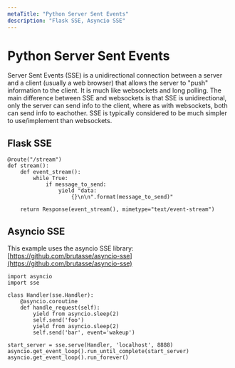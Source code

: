 ```yaml
---
metaTitle: "Python Server Sent Events"
description: "Flask SSE, Asyncio SSE"
---
```


# Python Server Sent Events


Server Sent Events (SSE) is a unidirectional connection between a server and a client (usually a web browser) that allows the server to "push" information to the client. It is much like websockets and long polling. The main difference between SSE and websockets is that SSE is unidirectional, only the server can send info to the client, where as with websockets, both can send info to eachother. SSE is typically considered to be much simpler to use/implement than websockets.



## Flask SSE


```
@route("/stream")
def stream():
    def event_stream():
        while True:
            if message_to_send:
                yield "data: 
                    {}\n\n".format(message_to_send)"
    
    return Response(event_stream(), mimetype="text/event-stream")

```



## Asyncio SSE


This example uses the asyncio SSE library: [https://github.com/brutasse/asyncio-sse](https://github.com/brutasse/asyncio-sse)

```
import asyncio
import sse

class Handler(sse.Handler):
    @asyncio.coroutine
    def handle_request(self):
        yield from asyncio.sleep(2)
        self.send('foo')
        yield from asyncio.sleep(2)
        self.send('bar', event='wakeup')

start_server = sse.serve(Handler, 'localhost', 8888)
asyncio.get_event_loop().run_until_complete(start_server)
asyncio.get_event_loop().run_forever()

```

